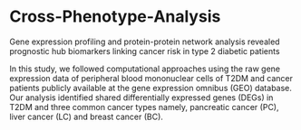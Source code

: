 # Cross-Phenotype-Analysis
Gene expression profiling and protein-protein network analysis revealed prognostic hub biomarkers linking cancer risk in type 2 diabetic patients

In this study, we followed computational approaches using the raw gene expression data of peripheral blood mononuclear cells of T2DM and cancer patients publicly available at the gene expression omnibus (GEO) database. Our analysis identified shared differentially expressed genes (DEGs) in T2DM and three common cancer types namely, pancreatic cancer (PC), liver cancer (LC) and breast cancer (BC).
